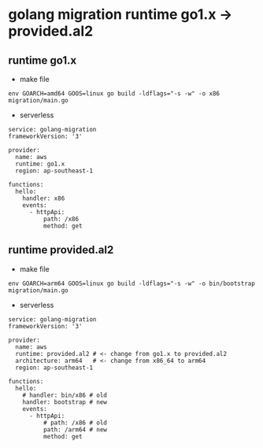 # golang migration runtime go1.x -> provided.al2

## runtime go1.x
- make file
```
env GOARCH=amd64 GOOS=linux go build -ldflags="-s -w" -o x86 migration/main.go
```
- serverless
```
service: golang-migration
frameworkVersion: '3'

provider:
  name: aws
  runtime: go1.x
  region: ap-southeast-1

functions:
  hello:
    handler: x86
    events:
      - httpApi:
          path: /x86
          method: get

```

## runtime provided.al2
- make file
```
env GOARCH=arm64 GOOS=linux go build -ldflags="-s -w" -o bin/bootstrap migration/main.go
```
- serverless
```
service: golang-migration
frameworkVersion: '3'

provider:
  name: aws
  runtime: provided.al2 # <- change from go1.x to provided.al2
  architecture: arm64   # <- change from x86_64 to arm64
  region: ap-southeast-1

functions:
  hello:
    # handler: bin/x86 # old
    handler: bootstrap # new
    events:
      - httpApi:
          # path: /x86 # old
          path: /arm64 # new
          method: get
```